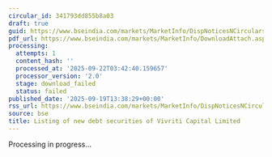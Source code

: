 ```yaml
---
circular_id: 341793dd855b8a03
draft: true
guid: https://www.bseindia.com/markets/MarketInfo/DispNoticesNCirculars.aspx?Noticeid={952DB5C3-6F6E-4219-AF15-C4CC27C0445B}&noticeno=20250919-36&dt=09/19/2025&icount=36&totcount=44&flag=0
pdf_url: https://www.bseindia.com/markets/MarketInfo/DownloadAttach.aspx?id=20250919-36&attachedId=
processing:
  attempts: 1
  content_hash: ''
  processed_at: '2025-09-22T03:42:40.159657'
  processor_version: '2.0'
  stage: download_failed
  status: failed
published_date: '2025-09-19T13:38:29+00:00'
rss_url: https://www.bseindia.com/markets/MarketInfo/DispNoticesNCirculars.aspx?Noticeid={952DB5C3-6F6E-4219-AF15-C4CC27C0445B}&noticeno=20250919-36&dt=09/19/2025&icount=36&totcount=44&flag=0
source: bse
title: Listing of new debt securities of Vivriti Capital Limited
---
```


Processing in progress...